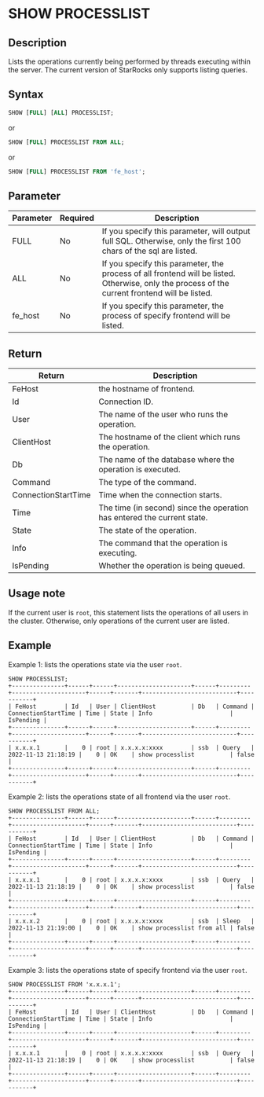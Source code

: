 # SHOW PROCESSLIST

## Description

Lists the operations currently being performed by threads executing within the server. The current version of StarRocks only supports listing queries.

## Syntax

```SQL
SHOW [FULL] [ALL] PROCESSLIST;
```
or

```SQL
SHOW [FULL] PROCESSLIST FROM ALL;
```

or 

```SQL
SHOW [FULL] PROCESSLIST FROM 'fe_host';
```

## Parameter

| Parameter | Required | Description                                                                                                                                    |
|-----------| -------- |------------------------------------------------------------------------------------------------------------------------------------------------|
| FULL      | No       | If you specify this parameter, will output full SQL. Otherwise, only the first 100 chars of the sql are listed.                                |
| ALL       | No       | If you specify this parameter, the process of all frontend will be listed. Otherwise, only the process of the current frontend will be listed. |
| fe_host   | No       | If you specify this parameter, the process of specify frontend will be listed.  |

## Return

| Return              | Description                                                            |
|---------------------|------------------------------------------------------------------------|
| FeHost              | the hostname of frontend.                                              |
| Id                  | Connection ID.                                                         |
| User                | The name of the user who runs the operation.                           |
| ClientHost          | The hostname of the client which runs the operation.                   |
| Db                  | The name of the database where the operation is executed.              |
| Command             | The type of the command.                                               |
| ConnectionStartTime | Time when the connection starts.                                       |
| Time                | The time (in second) since the operation has entered the current state. |
| State               | The state of the operation.                                            |
| Info                | The command that the operation is executing.                           |
| IsPending           | Whether the operation is being queued.                                 |

## Usage note

If the current user is `root`, this statement lists the operations of all users in the cluster. Otherwise, only operations of the current user are listed.

## Example

Example 1: lists the operations state via the user `root`.

```Plain
SHOW PROCESSLIST;
+---------------+------+------+---------------------+------+---------+---------------------+------+-------+---------------------------+-----------+
| FeHost        | Id   | User | ClientHost          | Db   | Command | ConnectionStartTime | Time | State | Info                      | IsPending |
+---------------+------+------+---------------------+------+---------+---------------------+------+-------+---------------------------+-----------+
| x.x.x.1       |    0 | root | x.x.x.x:xxxx        | ssb  | Query   | 2022-11-13 21:18:19 |    0 | OK    | show processlist          | false     |
+---------------+------+------+---------------------+------+---------+---------------------+------+-------+---------------------------+-----------+
```

Example 2: lists the operations state of all frontend via the user `root`.

```Plain
SHOW PROCESSLIST FROM ALL;
+---------------+------+------+---------------------+------+---------+---------------------+------+-------+---------------------------+-----------+
| FeHost        | Id   | User | ClientHost          | Db   | Command | ConnectionStartTime | Time | State | Info                      | IsPending |
+---------------+------+------+---------------------+------+---------+---------------------+------+-------+---------------------------+-----------+
| x.x.x.1       |    0 | root | x.x.x.x:xxxx        | ssb  | Query   | 2022-11-13 21:18:19 |    0 | OK    | show processlist          | false     |
+---------------+------+------+---------------------+------+---------+---------------------+------+-------+---------------------------+-----------+
| x.x.x.2       |    0 | root | x.x.x.x:xxxx        | ssb  | Sleep   | 2022-11-13 21:19:00 |    0 | OK    | show processlist from all | false     |
+---------------+------+------+---------------------+------+---------+---------------------+------+-------+---------------------------+-----------+
```

Example 3: lists the operations state of specify frontend via the user `root`.

```Plain
SHOW PROCESSLIST FROM 'x.x.x.1';
+---------------+------+------+---------------------+------+---------+---------------------+------+-------+---------------------------+-----------+
| FeHost        | Id   | User | ClientHost          | Db   | Command | ConnectionStartTime | Time | State | Info                      | IsPending |
+---------------+------+------+---------------------+------+---------+---------------------+------+-------+---------------------------+-----------+
| x.x.x.1       |    0 | root | x.x.x.x:xxxx        | ssb  | Query   | 2022-11-13 21:18:19 |    0 | OK    | show processlist          | false     |
+---------------+------+------+---------------------+------+---------+---------------------+------+-------+---------------------------+-----------+
```

